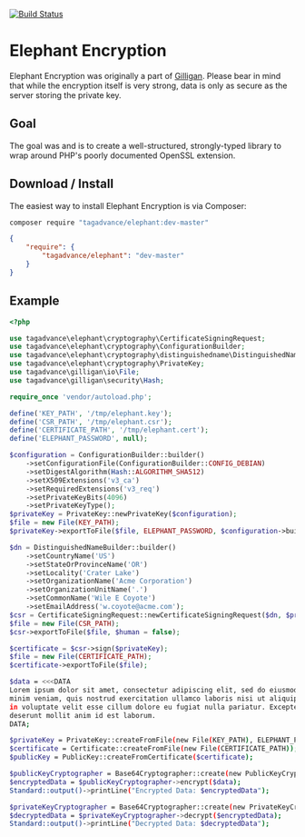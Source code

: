 [![Build Status](https://travis-ci.org/tagadvance/Elephant-Encryption.svg?branch=master)](https://travis-ci.org/tagadvance/Elephant-Encryption)

# Elephant Encryption

Elephant Encryption was originally a part of [Gilligan](https://github.com/tagadvance/Gilligan). Please bear in mind that while the encryption itself is very strong, data is only as secure as the server storing the private key.

## Goal
The goal was and is to create a well-structured, strongly-typed library to wrap around PHP's poorly documented OpenSSL extension.

## Download / Install
The easiest way to install Elephant Encryption is via Composer:
```bash
composer require "tagadvance/elephant:dev-master"
```
```json
{
    "require": {
        "tagadvance/elephant": "dev-master"
    }
}
```

## Example
```php
<?php

use tagadvance\elephant\cryptography\CertificateSigningRequest;
use tagadvance\elephant\cryptography\ConfigurationBuilder;
use tagadvance\elephant\cryptography\distinguishedname\DistinguishedNameBuilder;
use tagadvance\elephant\cryptography\PrivateKey;
use tagadvance\gilligan\io\File;
use tagadvance\gilligan\security\Hash;

require_once 'vendor/autoload.php';

define('KEY_PATH', '/tmp/elephant.key');
define('CSR_PATH', '/tmp/elephant.csr');
define('CERTIFICATE_PATH', '/tmp/elephant.cert');
define('ELEPHANT_PASSWORD', null);

$configuration = ConfigurationBuilder::builder()
    ->setConfigurationFile(ConfigurationBuilder::CONFIG_DEBIAN)
    ->setDigestAlgorithm(Hash::ALGORITHM_SHA512)
    ->setX509Extensions('v3_ca')
    ->setRequiredExtensions('v3_req')
    ->setPrivateKeyBits(4096)
    ->setPrivateKeyType();
$privateKey = PrivateKey::newPrivateKey($configuration);
$file = new File(KEY_PATH);
$privateKey->exportToFile($file, ELEPHANT_PASSWORD, $configuration->build());

$dn = DistinguishedNameBuilder::builder()
    ->setCountryName('US')
    ->setStateOrProvinceName('OR')
    ->setLocality('Crater Lake')
    ->setOrganizationName('Acme Corporation')
    ->setOrganizationUnitName('.')
    ->setCommonName('Wile E Coyote')
    ->setEmailAddress('w.coyote@acme.com');
$csr = CertificateSigningRequest::newCertificateSigningRequest($dn, $privateKey);
$file = new File(CSR_PATH);
$csr->exportToFile($file, $human = false);

$certificate = $csr->sign($privateKey);
$file = new File(CERTIFICATE_PATH);
$certificate->exportToFile($file);
```

```bash
$data = <<<DATA
Lorem ipsum dolor sit amet, consectetur adipiscing elit, sed do eiusmod tempor incididunt ut labore et dolore magna aliqua. Ut enim ad
minim veniam, quis nostrud exercitation ullamco laboris nisi ut aliquip ex ea commodo consequat. Duis aute irure dolor in reprehenderit
in voluptate velit esse cillum dolore eu fugiat nulla pariatur. Excepteur sint occaecat cupidatat non proident, sunt in culpa qui officia
deserunt mollit anim id est laborum.
DATA;

$privateKey = PrivateKey::createFromFile(new File(KEY_PATH), ELEPHANT_PASSWORD);
$certificate = Certificate::createFromFile(new File(CERTIFICATE_PATH));
$publicKey = PublicKey::createFromCertificate($certificate);

$publicKeyCryptographer = Base64Cryptographer::create(new PublicKeyCryptographer($privateKey, $publicKey));
$encryptedData = $publicKeyCryptographer->encrypt($data);
Standard::output()->printLine("Encrypted Data: $encryptedData");

$privateKeyCryptographer = Base64Cryptographer::create(new PrivateKeyCryptographer($privateKey));
$decryptedData = $privateKeyCryptographer->decrypt($encryptedData);
Standard::output()->printLine("Decrypted Data: $decryptedData");
```
